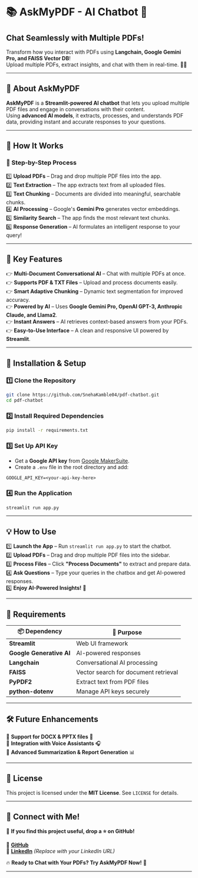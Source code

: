 # 📚 AskMyPDF - AI Chatbot 🤖  

## Chat Seamlessly with Multiple PDFs!  
Transform how you interact with PDFs using **Langchain, Google Gemini Pro, and FAISS Vector DB**!  
Upload multiple PDFs, extract insights, and chat with them in real-time. 🚀✨  

---  

## 📝 About AskMyPDF  
**AskMyPDF** is a **Streamlit-powered AI chatbot** that lets you upload multiple PDF files and engage in conversations with their content.  
Using **advanced AI models**, it extracts, processes, and understands PDF data, providing instant and accurate responses to your questions.  

---  

## 🎯 How It Works  
### 📌 Step-by-Step Process  
1️⃣ **Upload PDFs** – Drag and drop multiple PDF files into the app.  
2️⃣ **Text Extraction** – The app extracts text from all uploaded files.  
3️⃣ **Text Chunking** – Documents are divided into meaningful, searchable chunks.  
4️⃣ **AI Processing** – Google's **Gemini Pro** generates vector embeddings.  
5️⃣ **Similarity Search** – The app finds the most relevant text chunks.  
6️⃣ **Response Generation** – AI formulates an intelligent response to your query!  

---  

## 🚀 Key Features  
👉 **Multi-Document Conversational AI** – Chat with multiple PDFs at once.  
👉 **Supports PDF & TXT Files** – Upload and process documents easily.  
👉 **Smart Adaptive Chunking** – Dynamic text segmentation for improved accuracy.  
👉 **Powered by AI** – Uses **Google Gemini Pro, OpenAI GPT-3, Anthropic Claude, and Llama2**.  
👉 **Instant Answers** – AI retrieves context-based answers from your PDFs.  
👉 **Easy-to-Use Interface** – A clean and responsive UI powered by **Streamlit**.  

---  

## 🔧 Installation & Setup  

### 1️⃣ Clone the Repository  
```bash  
git clone https://github.com/SnehaKamble04/pdf-chatbot.git  
cd pdf-chatbot  
```

### 2️⃣ Install Required Dependencies  
```bash  
pip install -r requirements.txt  
```

### 3️⃣ Set Up API Key  
- Get a **Google API key** from [Google MakerSuite](https://makersuite.google.com/).  
- Create a `.env` file in the root directory and add:  
```env  
GOOGLE_API_KEY=<your-api-key-here>  
```

### 4️⃣ Run the Application  
```bash  
streamlit run app.py  
```

---  

## 💡 How to Use  
1️⃣ **Launch the App** – Run `streamlit run app.py` to start the chatbot.  
2️⃣ **Upload PDFs** – Drag and drop multiple PDF files into the sidebar.  
3️⃣ **Process Files** – Click **"Process Documents"** to extract and prepare data.  
4️⃣ **Ask Questions** – Type your queries in the chatbox and get AI-powered responses.  
5️⃣ **Enjoy AI-Powered Insights!** 🚀  

---  

## 📌 Requirements  
| 📦 Dependency | 🔹 Purpose |  
|--------------|-----------|  
| **Streamlit** | Web UI framework |  
| **Google Generative AI** | AI-powered responses |  
| **Langchain** | Conversational AI processing |  
| **FAISS** | Vector search for document retrieval |  
| **PyPDF2** | Extract text from PDF files |  
| **python-dotenv** | Manage API keys securely |   

---  

## 🛠️ Future Enhancements  
🔹 **Support for DOCX & PPTX files** 📝  
🔹 **Integration with Voice Assistants** 🎧  
🔹 **Advanced Summarization & Report Generation** 📊  

---  

## 🐝 License  
This project is licensed under the **MIT License**. See `LICENSE` for details.  

---  

## 🚀 Connect with Me!  
📌 **If you find this project useful, drop a ⭐ on GitHub!**  

🔗 **[GitHub](https://github.com/SnehaKamble04/pdf-chatbot)**  
🔗 **[LinkedIn](#)** _(Replace with your LinkedIn URL)_  

🔥 **Ready to Chat with Your PDFs? Try AskMyPDF Now!** 🚀  

---


